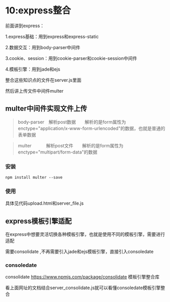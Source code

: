 # 10:express整合

前面讲到express：

1.express基础：用到express和express-static  

2.数据交互：用到body-parser中间件  

3.cookie、session：用到cookie-parser和cookie-session中间件  

4.模板引擎：用到jade和ejs

整合这些知识点的文件在server.js里面

然后讲上传文件中间件multer  

## multer中间件实现文件上传  

>body-parser　解析post数据　　解析的是form属性为enctype="application/x-www-form-urlencoded"的数据，也就是普通的表单数据  

>multer　　　 解析post文件　　解析的是form属性为enctype="multipart/form-data"的数据  

### 安装

```
npm install multer --save  
```

### 使用  

具体见代码upload.html和server_file.js  

## express模板引擎适配

在express中想要灵活切换各种模板引擎，也就是使用不同的模板引擎，需要进行适配  

需要consolidate ,不再需要引入jade和ejs模板引擎，直接引入consoledate  

### consoledate  

consolidate https://www.npmjs.com/package/consolidate 模板引擎整合库  

看上面网址的文档结合server_consolidate.js就可以看懂consoledate模板引擎整合